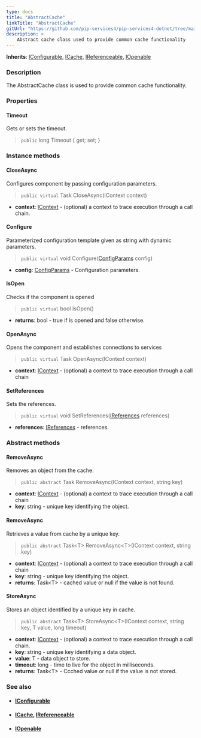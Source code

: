 ```yaml
---
type: docs
title: "AbstractCache"
linkTitle: "AbstractCache"
gitUrl: "https://github.com/pip-services4/pip-services4-dotnet/tree/main/pip-services4-logic-dotnet"
description: >
    Abstract cache class used to provide common cache functionality
---
```


**Inherits**: [IConfigurable](../../../components/config/iconfigurable), [ICache](../icache), [IReferenceable](../../../components/refer/ireferenceable), [IOpenable](../../../components/run/iopenable)

### Description

The AbstractCache class is used to provide common cache functionality.


### Properties

#### Timeout
Gets or sets the timeout.
> `public` long Timeout { get; set; }


### Instance methods

#### CloseAsync
Configures component by passing configuration parameters.

> `public virtual` Task CloseAsync(IContext context)

- **context**: [IContext](../../../components/context/icontext) - (optional) a context to trace execution through a call chain.


#### Configure
Parameterized configuration template given as string with dynamic parameters.

> `public virtual` void Configure([ConfigParams](../../../components/config/config_params) config)

- **config**: [ConfigParams](../../../components/config/config_params) - 	Configuration parameters.

#### IsOpen
Checks if the component is opened

> `public virtual` bool IsOpen()

- **returns**: bool - true if is opened and false otherwise.


#### OpenAsync
Opens the component and establishes connections to services

> `public virtual` Task OpenAsync(IContext context)

- **context**: [IContext](../../../components/context/icontext) - (optional) a context to trace execution through a call chain

#### SetReferences
Sets the references.

> `public virtual` void SetReferences([IReferences](../../../components/refer/ireferences) references)

- **references**: [IReferences](../../../components/refer/ireferences) - references.


### Abstract methods


#### RemoveAsync
Removes an object from the cache.

> `public abstract` Task RemoveAsync(IContext context, string key)

- **context**: [IContext](../../../components/context/icontext) - (optional) a context to trace execution through a call chain
- **key**: string - unique key identifying the object.


#### RemoveAsync
Retrieves a value from cache by a unique key.

> `public abstract` Task\<T\> RemoveAsync\<T\>(IContext context, string key)

- **context**: [IContext](../../../components/context/icontext) - (optional) a context to trace execution through a call chain
- **key**: string - unique key identifying the object.
- **returns**: Task\<T\> - cached value or null if the value is not found.

#### StoreAsync
Stores an object identified by a unique key in cache.

> `public abstract` Task\<T\> StoreAsync\<T\>(IContext context, string key, T value, long timeout)

- **context**: [IContext](../../../components/context/icontext) - (optional) a context to trace execution through a call chain.
- **key**: string - unique key identifying a data object.
- **value**: T - data object to store.
- **timeout**: long - time to live for the object in milliseconds.
- **returns**: Task\<T\> - Ccched value or null if the value is not stored.



### See also
- #### [IConfigurable](../../../components/config/iconfigurable)
- #### [ICache](../icache), [IReferenceable](../../../components/refer/ireferenceable)
- #### [IOpenable](../../../components/run/iopenable)


